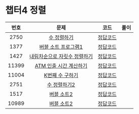 # 챕터4 정렬
|번호|문제|코드|풀이|
|:--:|:---:|:--:|:---:|
|2750|[수 정렬하기](https://www.acmicpc.net/problem/2750)|[정답코드](https://github.com/Jae-Young98/do-it-algorithm-java/blob/master/src/ch4/sort/BOJ_2750.java)||
|1377|[버블 소트 프로그램1](https://www.acmicpc.net/problem/1377)|[정답코드](https://github.com/Jae-Young98/do-it-algorithm-java/blob/master/src/ch4/sort/BOJ_1377.java)||
|1427|[내림차순으로 자릿수 정렬하기](https://www.acmicpc.net/problem/1427)|[정답코드](https://github.com/Jae-Young98/do-it-algorithm-java/blob/master/src/ch4/sort/BOJ_1427.java)||
|11399|[ATM 인출 시간 계산하기](https://www.acmicpc.net/problem/11399)|[정답코드](https://github.com/Jae-Young98/do-it-algorithm-java/blob/master/src/ch4/sort/BOJ_11399.java)||
|11004|[K번째 수 구하기](https://www.acmicpc.net/problem/11004)|[정답코드](https://github.com/Jae-Young98/do-it-algorithm-java/blob/master/src/ch4/sort/BOJ_11004.java)||
|2751|[수 정렬하기2](https://www.acmicpc.net/problem/2751)|[정답코드](https://github.com/Jae-Young98/do-it-algorithm-java/blob/master/src/ch4/sort/BOJ_2751.java)||
|1517|[버블 소트2](https://www.acmicpc.net/problem/1517)|[정답코드](https://github.com/Jae-Young98/do-it-algorithm-java/blob/master/src/ch4/sort/BOJ_1517.java)||
|10989|[버블 소트2](https://www.acmicpc.net/problem/10989)|[정답코드](https://github.com/Jae-Young98/do-it-algorithm-java/blob/master/src/ch4/sort/BOJ_10989.java)||